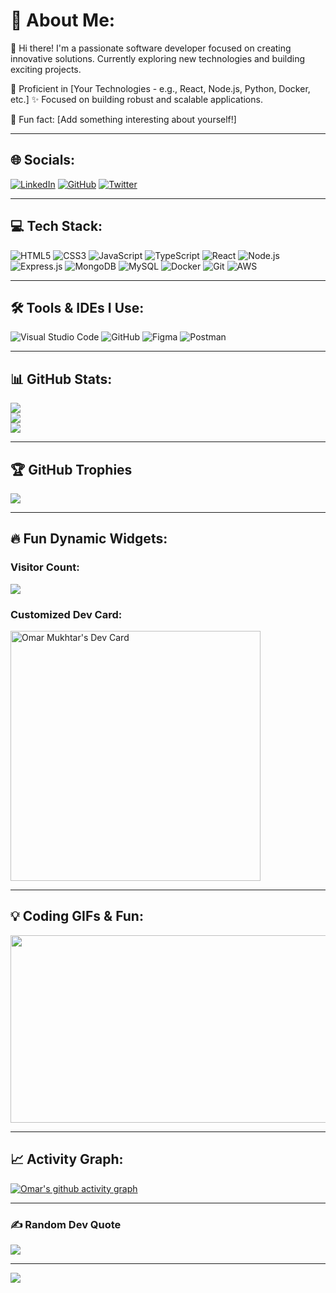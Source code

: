# 👋 About Me:

👋 Hi there!
I'm a passionate software developer focused on creating innovative solutions.
Currently exploring new technologies and building exciting projects.

🔧 Proficient in [Your Technologies - e.g., React, Node.js, Python, Docker, etc.]
✨ Focused on building robust and scalable applications.

🎯 Fun fact: [Add something interesting about yourself!]

---

## 🌐 Socials:
[![LinkedIn](https://img.shields.io/badge/LinkedIn-%230077B5.svg?logo=linkedin&logoColor=white)](https://linkedin.com/in/your-linkedin) 
[![GitHub](https://img.shields.io/badge/GitHub-%23121011.svg?logo=github&logoColor=white)](https://github.com/omarrmukhtarr)
[![Twitter](https://img.shields.io/badge/Twitter-%231DA1F2.svg?logo=Twitter&logoColor=white)](https://twitter.com/your-twitter)

---

## 💻 Tech Stack:
![HTML5](https://img.shields.io/badge/html5-%23E34F26.svg?style=for-the-badge&logo=html5&logoColor=white) 
![CSS3](https://img.shields.io/badge/css3-%231572B6.svg?style=for-the-badge&logo=css3&logoColor=white) 
![JavaScript](https://img.shields.io/badge/javascript-%23323330.svg?style=for-the-badge&logo=javascript&logoColor=%23F7DF1E) 
![TypeScript](https://img.shields.io/badge/typescript-%23007ACC.svg?style=for-the-badge&logo=typescript&logoColor=white)
![React](https://img.shields.io/badge/react-%2320232a.svg?style=for-the-badge&logo=react&logoColor=%2361DAFB) 
![Node.js](https://img.shields.io/badge/node.js-6DA55F?style=for-the-badge&logo=node.js&logoColor=white)
![Express.js](https://img.shields.io/badge/express.js-%23404d59.svg?style=for-the-badge&logo=express&logoColor=%2361DAFB)
![MongoDB](https://img.shields.io/badge/MongoDB-%234ea94b.svg?style=for-the-badge&logo=mongodb&logoColor=white)
![MySQL](https://img.shields.io/badge/mysql-%2300f.svg?style=for-the-badge&logo=mysql&logoColor=white)
![Docker](https://img.shields.io/badge/docker-%230db7ed.svg?style=for-the-badge&logo=docker&logoColor=white)
![Git](https://img.shields.io/badge/git-%23F05033.svg?style=for-the-badge&logo=git&logoColor=white)
![AWS](https://img.shields.io/badge/AWS-%23FF9900.svg?style=for-the-badge&logo=amazon-aws&logoColor=white)

---

## 🛠️ Tools & IDEs I Use:
![Visual Studio Code](https://img.shields.io/badge/Visual%20Studio%20Code-0078d7.svg?style=for-the-badge&logo=visual-studio-code&logoColor=white)
![GitHub](https://img.shields.io/badge/github-%23121011.svg?style=for-the-badge&logo=github&logoColor=white)
![Figma](https://img.shields.io/badge/figma-%23F24E1E.svg?style=for-the-badge&logo=figma&logoColor=white)
![Postman](https://img.shields.io/badge/Postman-FF6C37?style=for-the-badge&logo=postman&logoColor=white)

---

## 📊 GitHub Stats:
![](https://github-readme-stats.vercel.app/api?username=omarrmukhtarr&theme=dark&hide_border=false&include_all_commits=true&count_private=true)<br/>
![](https://github-readme-streak-stats.herokuapp.com/?user=omarrmukhtarr&theme=dark&hide_border=false)<br/>
![](https://github-readme-stats.vercel.app/api/top-langs/?username=omarrmukhtarr&theme=dark&hide_border=false&include_all_commits=true&count_private=true&layout=compact)

---

## 🏆 GitHub Trophies
![](https://github-profile-trophy.vercel.app/?username=omarrmukhtarr&theme=radical&no-frame=false&no-bg=false&margin-w=4)

---

## 🔥 Fun Dynamic Widgets:

### Visitor Count:
![](https://visitcount.itsvg.in/api?id=omarrmukhtarr&icon=0&color=0)

### Customized Dev Card:
<a href="https://app.daily.dev/omarrmukhtarr"><img src="https://api.daily.dev/devcards/omarrmukhtarr.png?r=abc" width="400" alt="Omar Mukhtar's Dev Card"/></a>

---

## 💡 Coding GIFs & Fun:
<div align="center">
  <img src="https://media.giphy.com/media/dWesBcTLavkZuG35MI/giphy.gif" width="600" height="300"/>
</div>

---

## 📈 Activity Graph:
[![Omar's github activity graph](https://github-readme-activity-graph.vercel.app/graph?username=omarrmukhtarr&theme=react-dark)](https://github.com/ashutosh00710/github-readme-activity-graph)

---

### ✍️ Random Dev Quote
![](https://quotes-github-readme.vercel.app/api?type=horizontal&theme=radical)

---
[![](https://visitcount.itsvg.in/api?id=omarrmukhtarr&label=Profile%20Views&color=0&icon=5&pretty=false)](https://visitcount.itsvg.in)
